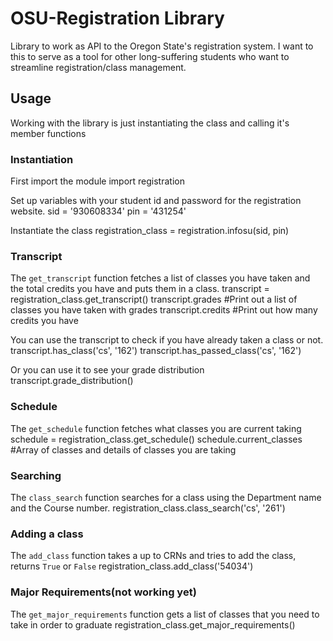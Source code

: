 OSU-Registration Library
=======================

Library to work as API to the Oregon State's registration system. I want to this to serve as a tool for other long-suffering students who want to streamline registration/class management. 

Usage
------

Working with the library is just instantiating the class and calling it's member functions

### Instantiation

First import the module
	import registration

Set up variables with your student id and password for the registration website.
	sid = '930608334'
	pin = '431254'

Instantiate the class
	registration_class = registration.infosu(sid, pin)

### Transcript
The `get_transcript` function fetches a list of classes you have taken and the total credits you have and puts them in a class.
	transcript = registration_class.get_transcript()
	transcript.grades  #Print out a list of classes you have taken with grades
	transcript.credits #Print out how many credits you have

You can use the transcript to check if you have already taken a class or not.
	transcript.has_class('cs', '162')
	transcript.has_passed_class('cs', '162')

Or you can use it to see your grade distribution
	transcript.grade_distribution()

### Schedule
The `get_schedule` function fetches what classes you are current taking 
	schedule = registration_class.get_schedule()
	schedule.current_classes #Array of classes and details of classes you are taking

### Searching
The `class_search` function searches for a class using the Department name and the Course number.
	registration_class.class_search('cs', '261')

### Adding a class
The `add_class` function takes a up to CRNs and tries to add the class, returns `True` or `False`
	registration_class.add_class('54034')

### Major Requirements(not working yet)
The `get_major_requirements` function gets a list of classes that you need to take in order to graduate
	registration_class.get_major_requirements()

